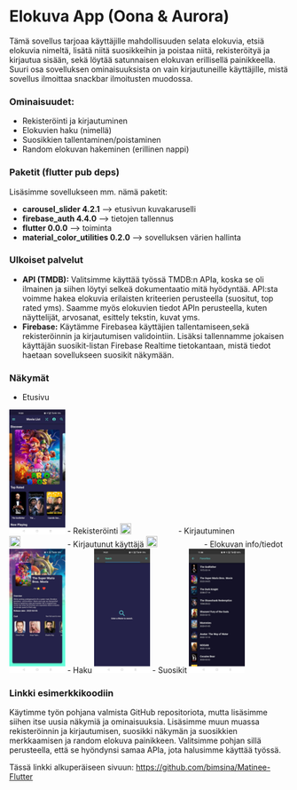 # Elokuva App (Oona & Aurora)

Tämä sovellus tarjoaa käyttäjille mahdollisuuden selata elokuvia, etsiä elokuvia nimeltä, lisätä niitä suosikkeihin ja poistaa niitä, rekisteröityä ja kirjautua sisään, sekä löytää satunnaisen elokuvan erillisellä painikkeella. Suuri osa sovelluksen ominaisuuksista on vain kirjautuneille käyttäjille, mistä sovellus ilmoittaa snackbar ilmoitusten muodossa. 

### Ominaisuudet: 
- Rekisteröinti ja kirjautuminen
- Elokuvien haku (nimellä)
- Suosikkien tallentaminen/poistaminen
- Random elokuvan hakeminen (erillinen nappi)

### Paketit (flutter pub deps)
Lisäsimme sovellukseen mm. nämä paketit: 

- **carousel_slider 4.2.1** --> etusivun kuvakaruselli
- **firebase_auth 4.4.0** --> tietojen tallennus
- **flutter 0.0.0** --> toiminta
- **material_color_utilities 0.2.0** --> sovelluksen värien hallinta

### Ulkoiset palvelut 
- **API (TMDB):** 
Valitsimme käyttää työssä TMDB:n APIa, koska se oli ilmainen ja siihen löytyi selkeä dokumentaatio mitä hyödyntää. API:sta voimme hakea elokuvia erilaisten kriteerien perusteella (suositut, top rated yms). Saamme myös elokuvien tiedot APIn perusteella, kuten näyttelijät, arvosanat, esittely tekstin, kuvat yms. 
- **Firebase:**
Käytämme Firebasea käyttäjien tallentamiseen,sekä rekisteröinnin ja kirjautumisen validointiin. Lisäksi tallennamme jokaisen käyttäjän suosikit-listan Firebase Realtime tietokantaan, mistä tiedot haetaan sovellukseen suosikit näkymään. 

### Näkymät
- Etusivu
<img src="https://github.com/aurorasarkka/ElokuvaApp/blob/master/Kuvakaappaukset/Etusivu.jpeg" width=20% height=20%>
- Rekisteröinti
<img src="https://github.com/aurorasarkka/ElokuvaApp/blob/master/Kuvakaappaukset/Rekisteröinti.jpeg" width=20% height=20%>
- Kirjautuminen
<img src="https://github.com/aurorasarkka/ElokuvaApp/blob/master/Kuvakaappaukset/Kirjautuminenjpeg" width=20% height=20%>
- Kirjautunut käyttäjä
<img src="https://github.com/aurorasarkka/ElokuvaApp/blob/master/Kuvakaappaukset/Kirjautunut%20käyttäjä" width=20% height=20%>
- Elokuvan info/tiedot
<img src="https://github.com/aurorasarkka/ElokuvaApp/blob/master/Kuvakaappaukset/Elokuva%20info.jpeg" width=20% height=20%>
- Haku
<img src="https://github.com/aurorasarkka/ElokuvaApp/blob/master/Kuvakaappaukset/Haku.jpeg" width=20% height=20%>
- Suosikit
<img src="https://github.com/aurorasarkka/ElokuvaApp/blob/master/Kuvakaappaukset/Suosikit.jpeg" width=20% height=20%>

### Linkki esimerkkikoodiin
Käytimme työn pohjana valmista GitHub repositoriota, mutta lisäsimme siihen itse uusia näkymiä ja ominaisuuksia. Lisäsimme muun muassa rekisteröinnin ja kirjautumisen, suosikki näkymän ja suosikkien merkkaamisen ja random elokuva painikkeen. Valitsimme pohjan sillä perusteella, että se hyöndynsi samaa APIa, jota halusimme käyttää työssä.

Tässä linkki alkuperäiseen sivuun: https://github.com/bimsina/Matinee-Flutter
